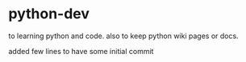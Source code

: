 # python-dev
to learning python and code. also to keep python wiki pages or docs.

added few lines to have some initial commit
